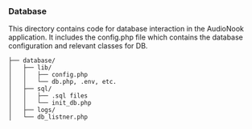 ### Database
This directory contains code for database interaction in the AudioNook application. It includes the config.php file which contains the database configuration and relevant classes for DB.

```
├── database/
│   ├── lib/
│   │   ├── config.php
│   │   └── db.php, .env, etc.
│   ├── sql/
│   │   ├── .sql files
│   │   └── init_db.php
│   ├── logs/
│   └── db_listner.php
```
